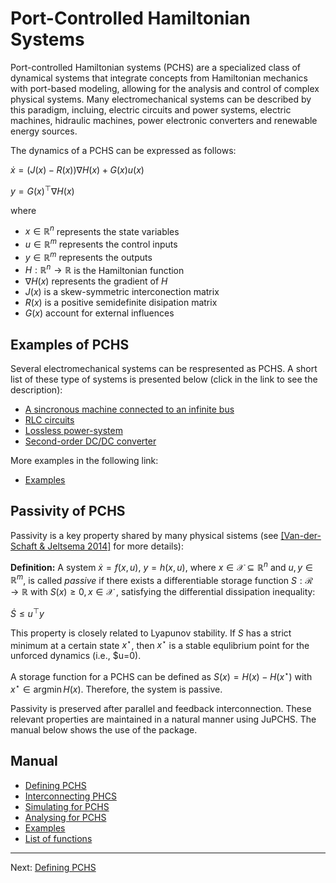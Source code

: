 # Port-Controlled Hamiltonian Systems

Port-controlled Hamiltonian systems (PCHS) are a specialized class of dynamical systems that integrate concepts from Hamiltonian mechanics with port-based modeling, allowing for the analysis and control of complex physical systems.  Many electromechanical systems can be described by this paradigm, incluing, electric circuits and power systems, electric machines, hidraulic machines, power electronic converters and renewable energy sources. 

The dynamics of a PCHS can be expressed as follows:

$\dot{x} = (J(x)-R(x))\nabla H(x) + G(x) u(x)$

$y = G(x)^\top \nabla H(x)$

where 
* $x\in\mathbb{R}^{n}$ represents the state variables
* $u\in\mathbb{R}^{m}$ represents the control inputs
* $y\in\mathbb{R}^{m}$ represents the outputs
* $H:\mathbb{R}^n\rightarrow\mathbb{R}$ is the Hamiltonian function
* $\nabla H(x)$ represents the gradient of $H$
* $J(x)$ is a skew-symmetric interconection matrix
* $R(x)$ is a positive semidefinite disipation matrix
* $G(x)$ account for external influences

## Examples of PCHS

Several electromechanical systems can be respresented as PCHS. A short list of these type of systems is presented below (click in the link to see the description):

* [A sincronous machine connected to an infinite bus](EX01.md)
* [RLC circuits](EX02.md)
* [Lossless power-system](EX03.md)
* [Second-order DC/DC converter](EX03.md)

More examples in the following link:

* [Examples](CH05.md)

## Passivity of PCHS

Passivity is a key property shared by many physical sistems (see [[Van-der-Schaft & Jeltsema 2014]](https://ieeexplore.ieee.org/document/8187102) for more details):  

**Definition:** A system $\dot{x} = f(x, u)$, $y = h(x, u)$, where $x \in \mathcal{X}\subseteq \mathbb{R}^n$ and $u, y \in \mathbb{R}^m$, is called *passive* if there exists a differentiable storage function $S : \mathcal{R} \rightarrow \mathbb{R}$ with $S(x) \geq 0, x \in \mathcal{X}$ , satisfying the differential dissipation inequality:

$\dot{S} \leq u^\top y$

This property is closely related to Lyapunov stability.  If $S$ has a strict minimum at a certain state $x^\star$, then $x^\star$ is a stable equlibrium point for the unforced dynamics (i.e., $u=0).    

A storage function for a PCHS can be defined as $S(x)=H(x)-H(x^\star)$ with $x^\star \in \operatorname{argmin} H(x)$. Therefore, the system is passive.

Passivity is preserved after parallel and feedback interconnection. These relevant properties are maintained in a natural manner using JuPCHS.  The manual below shows the use of the package.

## Manual

* [Defining PCHS](CH01.md)
* [Interconnecting PHCS](CH02.md)
* [Simulating for PCHS](CH03.md)
* [Analysing for PCHS](CH04.md)
* [Examples](CH05.md)
* [List of functions](CH06.md)
---

Next: [Defining PCHS](CH01.md)

